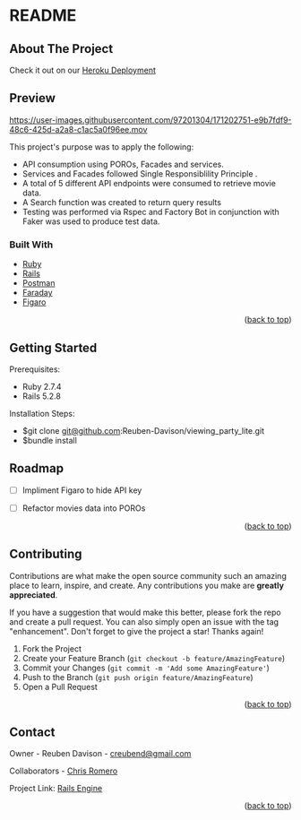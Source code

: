 # README
<div id="top"></div>


<!-- ABOUT THE PROJECT -->
## About The Project

Check it out on our [Heroku Deployment](https://infinite-sierra-63770.herokuapp.com/)

## Preview 


https://user-images.githubusercontent.com/97201304/171202751-e9b7fdf9-48c6-425d-a2a8-c1ac5a0f96ee.mov




This project's purpose was to apply the following:
- API consumption using POROs, Facades and services.
- Services and Facades followed Single Responsiblility Principle . 
- A total of 5 different API endpoints were consumed to retrieve movie data.
- A Search function was created to return query results  
- Testing was performed via Rspec and Factory Bot in conjunction with Faker was used to produce test data.


### Built With

* [Ruby](https://www.ruby-lang.org/en/)
* [Rails](https://rubyonrails.org/)
* [Postman](https://www.postman.com/)
* [Faraday](https://lostisland.github.io/faraday/)
* [Figaro](https://github.com/laserlemon/figaro)


<p align="right">(<a href="#top">back to top</a>)</p>




<!-- GETTING STARTED -->
## Getting Started

Prerequisites:
* Ruby 2.7.4
* Rails 5.2.8


Installation Steps:
* $git clone git@github.com:Reuben-Davison/viewing_party_lite.git 
* $bundle install 



<!-- ROADMAP -->
## Roadmap

- [ ] Impliment Figaro to hide API key 
- [ ] Refactor movies data into POROs



<p align="right">(<a href="#top">back to top</a>)</p>



<!-- CONTRIBUTING -->
## Contributing

Contributions are what make the open source community such an amazing place to learn, inspire, and create. Any contributions you make are **greatly appreciated**.

If you have a suggestion that would make this better, please fork the repo and create a pull request. You can also simply open an issue with the tag "enhancement".
Don't forget to give the project a star! Thanks again!

1. Fork the Project
2. Create your Feature Branch (`git checkout -b feature/AmazingFeature`)
3. Commit your Changes (`git commit -m 'Add some AmazingFeature'`)
4. Push to the Branch (`git push origin feature/AmazingFeature`)
5. Open a Pull Request

<p align="right">(<a href="#top">back to top</a>)</p>



<!-- CONTACT -->
## Contact

Owner - Reuben Davison - creubend@gmail.com

Collaborators - [Chris Romero](https://github.com/CLRM1) 

Project Link: [Rails Engine](https://github.com/Reuben-Davison/rails-engine)

<p align="right">(<a href="#top">back to top</a>)</p>
